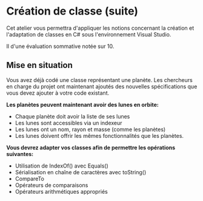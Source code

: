 # Création de classe (suite)

Cet atelier vous permettra d'appliquer les notions concernant la création et l'adaptation de classes en C# sous
l'environnement Visual Studio.

Il d'une évaluation sommative notée sur 10.

## Mise en situation

Vous avez déjà codé une classe représentant une planète. Les chercheurs en charge du projet ont maintenant ajoutés des
nouvelles spécifications que vous devez ajouter à votre code existant.

**Les planètes peuvent maintenant avoir des lunes en orbite:**

- Chaque planète doit avoir la liste de ses lunes
- Les lunes sont accessibles via un indexeur
- Les lunes ont un nom, rayon et masse (comme les planètes)
- Les lunes doivent offrir les mêmes fonctionnalités que les planètes.

**Vous devrez adapter vos classes afin de permettre les opérations suivantes:**

- Utilisation de IndexOf() avec Equals()
- Sérialisation en chaîne de caractères avec toString()
- CompareTo
- Opérateurs de comparaisons
- Opérateurs arithmétiques appropriés
